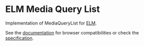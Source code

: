 # ELM Media Query List

Implementation of MediaQueryList for [ELM](http://elm-lang.org).

See the [documentation](https://developer.mozilla.org/en-US/docs/Web/API/MediaQueryList) for browser compatibilities or check the [specification](https://drafts.csswg.org/cssom-view/#the-mediaquerylist-interface).
